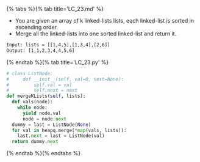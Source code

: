 {% tabs %}{% tab title='LC_23.md' %}

* You are given an array of k linked-lists lists, each linked-list is sorted in ascending order.
* Merge all the linked-lists into one sorted linked-list and return it.

```txt
Input: lists = [[1,4,5],[1,3,4],[2,6]]
Output: [1,1,2,3,4,4,5,6]
```

{% endtab %}{% tab title='LC_23.py' %}

```py
# class ListNode:
#     def __init__(self, val=0, next=None):
#         self.val = val
#         self.next = next
def mergeKLists(self, lists):
  def vals(node):
    while node:
      yield node.val
      node = node.next
  dummy = last = ListNode(None)
  for val in heapq.merge(*map(vals, lists)):
    last.next = last = ListNode(val)
  return dummy.next
```

{% endtab %}{% endtabs %}
